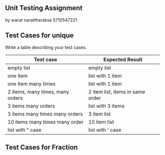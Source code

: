 ## Unit Testing Assignment

by warat narattharaksa 5710547221


## Test Cases for unique

Write a table describing your test cases.

| Test case              |  Expected Result    |
|------------------------|---------------------|
| empty list             |  empty list         |
| one item               |  list with 1 item   |
| one item many times    |  list with 1 item   |
| 2 items, many times, many orders | 2 item list, items in same order  |
| 3 items many orders    |  list with 3 items  |
| 3 items many times many orders | 3 item list |
| 10 items many times many order | 10 item list |
| list with \" case      |  list with \' case  |

## Test Cases for Fraction
